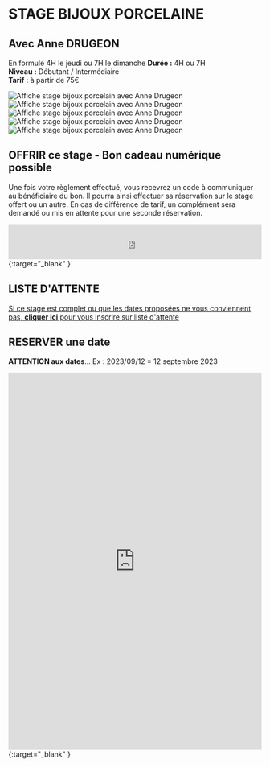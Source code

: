 # STAGE BIJOUX PORCELAINE  
## Avec Anne DRUGEON    
En formule 4H le jeudi ou 7H le dimanche 
**Durée :**  4H ou 7H  
**Niveau :**  Débutant / Intermédiaire  
**Tarif :** à partir de 75€    

<img src="/images/Stage_porcelaine_monde_marin_24.jpg" class="image-stage" alt="Affiche stage bijoux porcelain avec Anne Drugeon">  

<img src="/images/Stage_porcelaine_inventer_paysage_24.jpg" class="image-stage" alt="Affiche stage bijoux porcelain avec Anne Drugeon">  

<img src="/images/Stage_porcelaine_empreintes_bleu_cobalt_24.jpg" class="image-stage" alt="Affiche stage bijoux porcelain avec Anne Drugeon">  

<img src="/images/Stage_porcelaine_graphisme_abstrai_24.jpg" class="image-stage" alt="Affiche stage bijoux porcelain avec Anne Drugeon">    

<img src="/images/Stage_porcelaine_expression_florale_24.jpg" class="image-stage" alt="Affiche stage bijoux porcelain avec Anne Drugeon">  


## OFFRIR ce stage - Bon cadeau numérique possible  
Une fois votre règlement effectué, vous recevrez un code à communiquer au bénéficiaire du bon. Il pourra ainsi effectuer sa réservation sur le stage offert ou un autre. En cas de différence de tarif, un complément sera demandé ou mis en attente pour une seconde réservation.    

<iframe id="haWidget" allowtransparency="true" src="https://www.helloasso.com/associations/fans-de-terre/evenements/bon-cadeau-2023-2024/widget-bouton" style="width: 100%; height: 70px; border: none;"></iframe>{:target="_blank" }    

## LISTE D'ATTENTE  
[Si ce stage est complet ou que les dates proposées ne vous conviennent pas, **cliquer ici** pour vous inscrire sur liste d'attente](https://docs.google.com/forms/d/e/1FAIpQLScDnAGxa7UlusJ0sVcahW_FnYDXCc4BQsAE5W8vGXzb9_z4pg/viewform?entry.1318731939&entry.625861564&entry.1682638982&entry.1661862399&entry.635975601)  

## RESERVER une date  
**ATTENTION aux dates**... Ex :   2023/09/12  =  12 septembre 2023  
<iframe id="haWidget" allowtransparency="true" scrolling="auto" src="https://www.helloasso.com/associations/fans-de-terre/evenements/stages-bijoux-porcelaine/widget" style="width: 100%; height: 750px; border: none;"></iframe>{:target="_blank" }  
